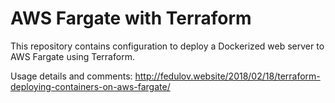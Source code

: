 # AWS Fargate with Terraform

This repository contains configuration to deploy a Dockerized web server to AWS Fargate using Terraform.

Usage details and comments:
http://fedulov.website/2018/02/18/terraform-deploying-containers-on-aws-fargate/

